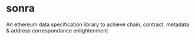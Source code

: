 # sonra
An ethereum data specification library to achieve chain, contract, metadata &amp; address correspondance enlightenment
